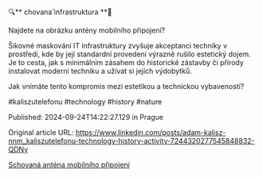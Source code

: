 🔍** chovana**́**  infrastruktura **🔎


Najdete na obrázku antény mobilního připojení?


Šikovné maskování IT infrastruktury zvyšuje akceptanci techniky v prostředí, kde by její standardní provedení výrazně rušilo estetický dojem. Je to cesta, jak s minimálním zásahem do historické zástavby či přírody instalovat moderní techniku a užívat si jejích výdobytků.


Jak vnímáte tento kompromis mezi estetikou a technickou vybaveností?


#kaliszutelefonu #technology #history #nature


Published: 2024-09-24T14:22:27.129 in Prague

Original article URL: https://www.linkedin.com/posts/adam-kalisz-nnm_kaliszutelefonu-technology-history-activity-7244320277545848832-QDNy

[Schovaná anténa mobilního připojení](./media/anteny-fasada.jpg)
